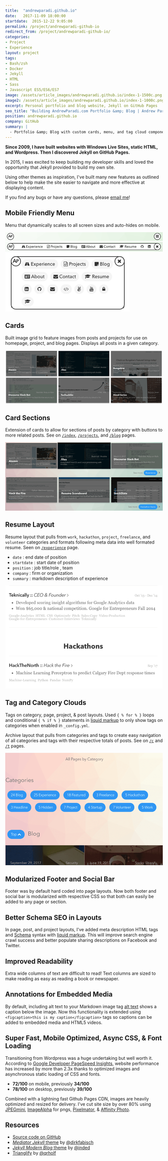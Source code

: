 ```yaml
---
title:  "andrewparadi.github.io"
date:   2017-11-09 18:00:00
startdate:  2015-12-22 9:05:00
permalink: /project/andrewparadi-github-io
redirect_from: /project/andrewparadi-github-io/
categories:
- Project
- Experience
layout: project
tags:
- Bash/zsh
- Docker
- Jekyll
- HTML
- Sass
- Javascript ES5/ES6/ES7
image: /assets/article_images/andrewparadi.github.io/index-1-1500c.png
image2: /assets/article_images/andrewparadi.github.io/index-1-1000c.png
excerpt: Personal portfolio and blog website, Jekyll on GitHub Pages
seo_title: "Building AndrewParadi.com Portfolio &amp; Blog | Andrew Paradi"
position: andrewparadi.github.io
company: GitHub
summary: |
  - Portfolio &amp; Blog with custom cards, menu, and tag cloud components
---
```


**Since 2009, I have built websites with Windows Live Sites, static HTML, and Wordpress. Then I discovered Jekyll on GitHub Pages.**

In 2015, I was excited to keep building my developer skills and loved the opportunity that Jekyll provided to build my own site.

Using other themes as inspiration, I've built many new features as outlined below to help make the site easier to navigate and more effective at displaying content.

If you find any bugs or have any questions, please [email me](mailto:me@andrewparadi.com?subject=Website%20Bug)!

Mobile Friendly Menu
---
Menu that dynamically scales to all screen sizes and auto-hides on mobile.

![Desktop Menu Closed](/assets/article_images/andrewparadi.github.io/menu-closed-1c.png)
![Desktop Menu](/assets/article_images/andrewparadi.github.io/desktop-menu-1c.png)
![Mobile Menu](/assets/article_images/andrewparadi.github.io/mobile-menu-1c.png)

Cards
---
Built image grid to feature images from posts and projects for use on homepage, project, and blog pages. Displays all posts in a given category.

![Cards](/assets/article_images/andrewparadi.github.io/cards-1c.png)

Card Sections
---
Extension of cards to allow for sections of posts by category with buttons to more related posts. See on [`/index`](https://www.andrewparadi.com/), [`/projects`](https://www.andrewparadi.com/projects), and [`/blog`](https://www.andrewparadi.com/blog) pages.

![Card Sections](/assets/article_images/andrewparadi.github.io/card_sections-2-1500c.png)

Resume Layout
---
Resume layout that pulls from `work`, `hackathon`, `project`, `freelance`, and `volunteer` categories and formats following meta data into well formated resume. Seen on [`/experience`](https://www.andrewparadi.com/experience) page.
- `date` : end date of position
- `startdate` : start date of position
- `position` : job title/role , team
- `company` : firm or organization
- `summary` : markdown description of experience

![Resume Layout](/assets/article_images/andrewparadi.github.io/resume-1.png)

Tag and Category Clouds
---
Tags on category, page, project, &amp; post layouts. Used `{ % for % }` loops and conditional `{ % if % }` statements in [liquid markup](https://github.com/shopify/liquid/wiki/Liquid-for-Designers) to only show tags on categories when enabled in `_config.yml`.


Archive layout that pulls from categories and tags to create easy navigation of all categories and tags with their respective totals of posts. See on [`/c`](https://www.andrewparadi.com/c) and [`/t`](https://www.andrewparadi.com/t) pages.

![Category Cloud](/assets/article_images/andrewparadi.github.io/archive-cloud-1c.png)

Modularized Footer and Social Bar
---
Footer was by default hard coded into page layouts. Now both footer and social bar is modularized with respective CSS so that both can easily be added to any page or section.

Better Schema SEO in Layouts
---
In page, post, and project layouts, I've added meta description HTML tags and [Schema](http://schema.org/) syntax with [liquid markup](https://github.com/shopify/liquid/wiki/Liquid-for-Designers). This will improve search engine crawl success and better populate sharing descriptions on Facebook and Twitter.

Improved Readability
---
Extra wide columns of text are difficult to read! Text columns are sized to make reading as easy as reading a book or newspaper.

Annotations for Embedded Media
---
By default, including alt text to your Markdown image tag [alt text](/image/link.jpg) shows a caption below the image. Now this functionality is extended using `<figcaption>this is my caption</figcaption>` tags so captions can be added to embedded media and HTML5 videos.

Super Fast, Mobile Optimized, Async CSS, &amp; Font Loading
---
Transitioning from Wordpress was a huge undertaking but well worth it. According to [Google Developer PageSpeed Insights](https://developers.google.com/speed/pagespeed/insights/), website performance has increased by more than 2.3x thanks to optimized images and asynchronous static loading of CSS and fonts.

- **72/100** on mobile, previously **34/100**
- **78/100** on desktop, previously **39/100**

Combined with a lightning fast Github Pages CDN, images are heavily optimized and resized for delivery. I've cut site size by over 80% using [JPEGmini](http://www.jpegmini.com/), [ImageAlpha](https://pngmini.com/) for pngs, [Pixelmator](http://www.pixelmator.com/mac/), &amp; [Affinity Photo](https://affinity.serif.com/en-gb/photo/).

Resources
---
- [Source code on GitHub](https://github.com/andrewparadi/andrewparadi.github.io)
- [*Mediator Jekyll* theme](https://github.com/dirkfabisch/mediator) by [@dirkfabisch](https://twitter.com/dirkfabisch)
- [*Jekyll Modern Blog* theme](https://github.com/inded/Jekyll_modern-blog) by [@inded](https://github.com/inded)
- [Trianglify](https://github.com/qrohlf/trianglify) by [@qrholf](http://qrohlf.com/)
